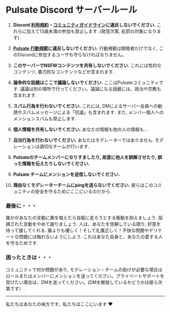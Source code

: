 # Pulsate Discord サーバールール

1. **Discord [利用規約](https://discord.com/terms)・[コミュニティガイドライン](https://discord.com/guidelines)に違反しないでください.**
    これらに加えて13歳未満の参加も禁止します. (発覚次第, 処罰の対象になります)

2. **[Pulsate 行動規範](https://github.com/approvers/pulsate/blob/main/CODE_OF_CONDUCT.md)に違反しないでください.**
    行動規範は開発者だけでなく, このDiscordに参加するユーザも守らなければなりません。

3. **このサーバーでNSFWコンテンツを共有しないでください.**
    これには性的なコンテンツ, 暴力的なコンテンツなどが含まれます.

4. **論争的な話題はここで議論しないでください.**
    ここはPulsateコミュニティです. 議論は別の場所で行ってください。議論になる話題には、政治や宗教も含まれます.

5. **スパム行為を行わないでください.**
    これには, DMによるサーバー会員への勧誘やスパムメッセージによる「抗議」も含まれます. また, メンバー個人へのメンションスパムも禁止します.

6. **個人情報を共有しないでください.**
    あなたの情報も他の人の情報も…

7. **自治行為を行わないでください.**
   あなたはモデレーターではありません. モデレーションは適切なチームが行います.

8. **Pulsateのチームメンバーになりすましたり, 故意に他人を誤解させたり, 誤った情報を伝えたりしないでください.**

9. **Pulsate チームにメンションを送信しないでください.**

10. **理由なくモデレーターチームにpingを送らないでください.** 彼らはこのコミュニティの安全を守るためにここにいるのだから.

### 最後に・・・

誰かがあなたの言動に異を唱えたら自衛に走ろうとする衝動を抑えましょう. 指摘された言動をやめて謝りましょう. 人は、あなたを信頼している限り, 好意を持って接してくれる. 誰よりも優しく！そして礼儀正しく！不快な問題やデリケートな問題には触れないようにしよう. これはあなた自身と、あなたの愛する人を守るためです.

### 困ったときは・・・

コミュニティで何か問題があり, モデレーション・チームの助けが必要な場合はロールまたはメンバーにメンションを送ってください。プライベートサポートを受けたい場合は、DMを送ってください。(DMを解放しているかどうかは彼ら次第です）.

----

私たちはあなたの味方です。私たちはここにいます ❤️
